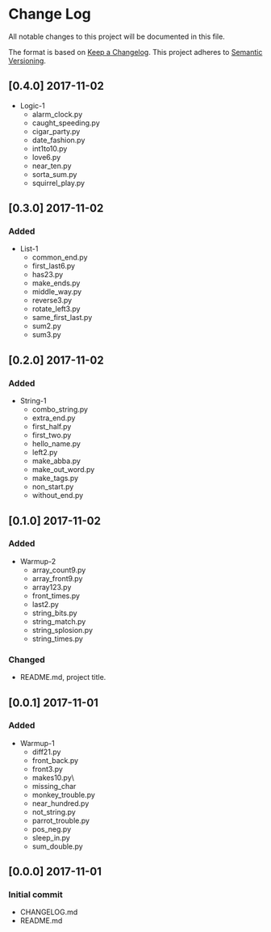 # Change Log
All notable changes to this project will be documented in this file.

The format is based on [Keep a Changelog](http://keepachangelog.com/).
This project adheres to [Semantic Versioning](http://semver.org/).

## [0.4.0] 2017-11-02
- Logic-1
  - alarm_clock.py
  - caught_speeding.py
  - cigar_party.py
  - date_fashion.py
  - int1to10.py
  - love6.py
  - near_ten.py
  - sorta_sum.py
  - squirrel_play.py

## [0.3.0] 2017-11-02
### Added
- List-1
  - common_end.py
  - first_last6.py
  - has23.py
  - make_ends.py
  - middle_way.py
  - reverse3.py
  - rotate_left3.py
  - same_first_last.py
  - sum2.py
  - sum3.py

## [0.2.0] 2017-11-02
### Added
- String-1
  - combo_string.py
  - extra_end.py
  - first_half.py
  - first_two.py
  - hello_name.py
  - left2.py
  - make_abba.py
  - make_out_word.py
  - make_tags.py
  - non_start.py
  - without_end.py

## [0.1.0] 2017-11-02
### Added
- Warmup-2
  - array_count9.py
  - array_front9.py
  - array123.py
  - front_times.py
  - last2.py
  - string_bits.py
  - string_match.py
  - string_splosion.py
  - string_times.py

### Changed
- README.md, project title.

## [0.0.1] 2017-11-01
### Added
- Warmup-1
  - diff21.py
  - front_back.py
  - front3.py
  - makes10.py\
  - missing_char
  - monkey_trouble.py
  - near_hundred.py
  - not_string.py
  - parrot_trouble.py
  - pos_neg.py
  - sleep_in.py
  - sum_double.py

## [0.0.0] 2017-11-01
### Initial commit
- CHANGELOG.md
- README.md
